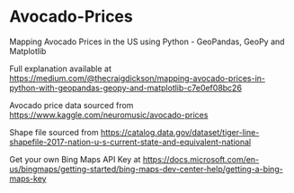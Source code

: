 # Avocado-Prices
Mapping Avocado Prices in the US using Python - GeoPandas, GeoPy and Matplotlib

Full explanation available at https://medium.com/@thecraigdickson/mapping-avocado-prices-in-python-with-geopandas-geopy-and-matplotlib-c7e0ef08bc26

Avocado price data sourced from https://www.kaggle.com/neuromusic/avocado-prices

Shape file sourced from https://catalog.data.gov/dataset/tiger-line-shapefile-2017-nation-u-s-current-state-and-equivalent-national

Get your own Bing Maps API Key at https://docs.microsoft.com/en-us/bingmaps/getting-started/bing-maps-dev-center-help/getting-a-bing-maps-key
